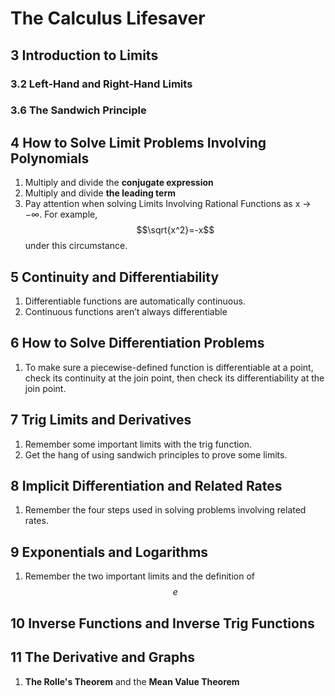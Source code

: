 # The Calculus Lifesaver

## 3 Introduction to Limits

### 3.2 Left-Hand and Right-Hand Limits

### 3.6 The Sandwich Principle

## 4 How to Solve Limit Problems Involving Polynomials

1. Multiply and divide the **conjugate expression**
2. Multiply and divide **the leading term**
3. Pay attention when solving Limits Involving Rational Functions as x → −∞. For example, $$\sqrt{x^2}=-x$$ under this circumstance.

## 5 Continuity and Differentiability

1. Differentiable functions are automatically continuous.
2. Continuous functions aren’t always differentiable

## 6 How to Solve Differentiation Problems

1. To make sure a piecewise-defined function is differentiable at a point, check its continuity at the join point, then check its differentiability at the join point.

## 7 Trig Limits and Derivatives

1. Remember some important limits with the trig function.
2. Get the hang of using sandwich principles to prove some limits.

## 8 Implicit Differentiation and Related Rates

1. Remember the four steps used in solving problems involving related rates.

## 9 Exponentials and Logarithms

1. Remember the two important limits and the definition of $$e$$

## 10 Inverse Functions and Inverse Trig Functions

## 11 The Derivative and Graphs

1. **The Rolle's Theorem** and the **Mean Value Theorem**
